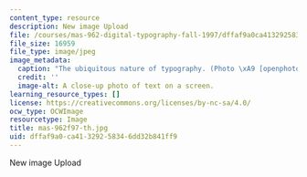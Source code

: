 ```yaml
---
content_type: resource
description: New image Upload
file: /courses/mas-962-digital-typography-fall-1997/dffaf9a0ca41329258346dd32b841ff9_mas-962f97-th.jpg
file_size: 16959
file_type: image/jpeg
image_metadata:
  caption: "The ubiquitous nature of typography. (Photo \xA9 [openphoto.net](http://openphoto.net).)"
  credit: ''
  image-alt: A close-up photo of text on a screen.
learning_resource_types: []
license: https://creativecommons.org/licenses/by-nc-sa/4.0/
ocw_type: OCWImage
resourcetype: Image
title: mas-962f97-th.jpg
uid: dffaf9a0-ca41-3292-5834-6dd32b841ff9
---
```

New image Upload